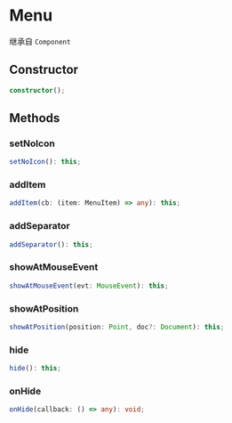 <!--
 * @Author: haifeng.lu haifeng.lu@ly.com
 * @Date: 2022-08-23 11:37:51
 * @LastEditors: haifeng.lu
 * @LastEditTime: 2022-11-05 21:23:56
 * @Description: 
-->
# Menu

继承自 `Component`

## Constructor

```ts
constructor();
```

## Methods

### setNoIcon

```ts
setNoIcon(): this;
```

### addItem

```ts
addItem(cb: (item: MenuItem) => any): this;
```

### addSeparator

```ts
addSeparator(): this;
```

### showAtMouseEvent

```ts
showAtMouseEvent(evt: MouseEvent): this;
```

### showAtPosition

```ts
showAtPosition(position: Point, doc?: Document): this;
```

### hide

```ts
hide(): this;
```

### onHide

```ts
onHide(callback: () => any): void;
```
